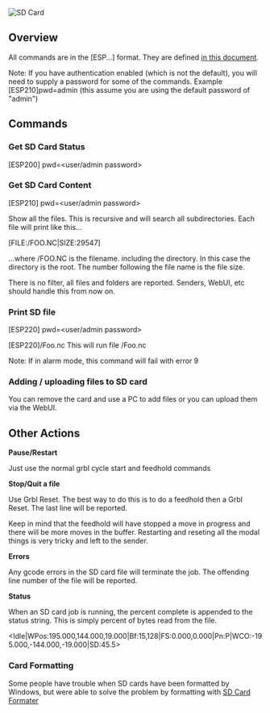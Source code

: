 ![SD Card](http://www.buildlog.net/blog/wp-content/uploads/2018/08/pny_micro_sd_card-150x150.jpeg)

## Overview

All commands are in the [ESP...] format. They are defined [in this document](https://github.com/bdring/Grbl_Esp32/blob/master/doc/Commands.txt).

Note: If you have authentication enabled (which is not the default), you will need to supply a password for some of the commands. Example [ESP210]pwd=admin  (this assume you are using the default password of "admin")

## Commands

### Get SD Card Status
[ESP200] pwd=<user/admin password>

### Get SD Card Content
[ESP210] pwd=<user/admin password>

Show all the files. This is recursive and will search all subdirectories. Each file will print like this...

[FILE:/FOO.NC|SIZE:29547]

...where /FOO.NC is the filename. including the directory. In this case the directory is the root. The number following the file name is the file size.

There is no filter, all files and folders are reported. Senders, WebUI, etc should handle this from now on.

### Print SD file
[ESP220] <Filename> pwd=<user/admin password>

[ESP220]/Foo.nc
This will run file /Foo.nc

Note: If in alarm mode, this command will fail with error 9

### Adding / uploading files to SD card

You can remove the card and use a PC to add files or you can upload them via the WebUI.



## Other Actions

**Pause/Restart**

Just use the normal grbl cycle start and feedhold commands

**Stop/Quit a file**

Use Grbl Reset. The best way to do this is to do a feedhold then a Grbl Reset. The last line will be reported.

Keep in mind that the feedhold will have stopped a move in progress and there will be more moves in the buffer. Restarting and reseting all the modal things is very tricky and left to the sender.

**Errors**

Any gcode errors in the SD card file will terminate the job. The offending line number of the file will be reported.

**Status**

When an SD card job is running, the percent complete is appended to the status string. This is simply percent of bytes read from the file.

<Idle|WPos:195.000,144.000,19.000|Bf:15,128|FS:0.000,0.000|Pn:P|WCO:-195.000,-144.000,-19.000|SD:45.5> 

### Card Formatting ###

Some people have trouble when SD cards have been formatted by Windows, but were able to solve the problem by formatting with [SD Card Formater](https://sd-card-formatter.en.uptodown.com/windows)